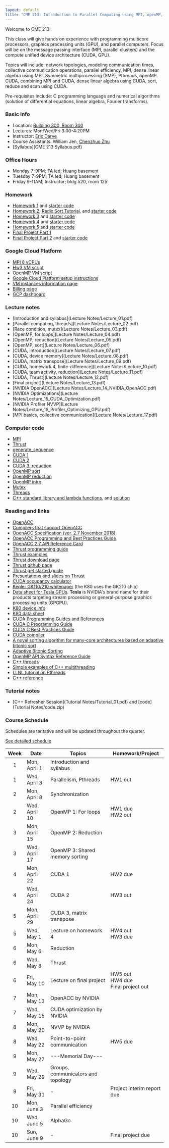 ```yaml
---
layout: default
title: "CME 213: Introduction to Parallel Computing using MPI, openMP, and CUDA"
---
```


Welcome to CME 213!

This class will give hands on experience with programming multicore processors, graphics processing units (GPU), and parallel computers. Focus will be on the message passing interface (MPI, parallel clusters) and the compute unified device architecture (CUDA, GPU).  

Topics will include: network topologies, modeling communication times, collective communication operations, parallel efficiency, MPI, dense linear algebra using MPI. Symmetric multiprocessing (SMP), Pthreads, openMP. CUDA, combining MPI and CUDA, dense linear algebra using CUDA, sort, reduce and scan using CUDA.

Pre-requisites include: C programming language and numerical algorithms (solution of differential equations, linear algebra, Fourier transforms).

### Basic Info

* Location: [Building 300, Room 300](http://campus-map.stanford.edu/?id=300-300)  
* Lectures: Mon/Wed/Fri 3:00-4:20PM
* Instructor: [Eric Darve](https://me.stanford.edu/people/eric-darve)  
* Course Assistants: William Jen, [Chenzhuo Zhu](http://stanford.edu/~czhu95/)
* [Syllabus](CME 213 Syllabus.pdf)

### Office Hours

* Monday 7-9PM; TA led; Huang basement
* Tuesday 7-9PM; TA led; Huang basement
* Friday 9-11AM; Instructor; bldg 520, room 125

### Homework

* [Homework 1](Homework/hw1.pdf) and [starter code](Homework/code_hw1.zip)
* [Homework 2](Homework/hw2.pdf), [Radix Sort Tutorial](Homework/RadixSortTutorial.pdf), and [starter code](Homework/code_hw2.zip)
* [Homework 3](Homework/hw3.pdf) and [starter code](Homework/code_hw3.zip)
* [Homework 4](Homework/hw4.pdf) and [starter code](Homework/code_hw4.zip)
* [Homework 5](Homework/hw5.pdf) and [starter code](Homework/code_hw5.zip)
* [Final Project Part 1](Homework/FinalProjectPart1.pdf)
* [Final Project Part 2](Homework/FinalProjectPart2.pdf) and [starter code](Homework/code_project.zip)

### Google Cloud Platform 
* [MPI 8 vCPUs](Code/create_vm_mpi_8.sh)
* [Hw3 VM script](Code/create_vm_hw3.sh)
* [OpenMP VM script](Code/create_vm_openmp.sh)
* [Google Cloud Platform setup instructions](./gcp.html)
* [VM instances information page](https://console.cloud.google.com/compute)
* [Billing page](https://console.cloud.google.com/billing)
* [GCP dashboard](https://console.cloud.google.com/home)

### Lecture notes

* [Introduction and syllabus](Lecture Notes/Lecture_01.pdf)
* [Parallel computing, threads](Lecture Notes/Lecture_02.pdf)
* [Race condition, mutex](Lecture Notes/Lecture_03.pdf)
* [OpenMP, for loops](Lecture Notes/Lecture_04.pdf)
* [OpenMP, reduction](Lecture Notes/Lecture_05.pdf)
* [OpenMP, sort](Lecture Notes/Lecture_06.pdf)
* [CUDA, introduction](Lecture Notes/Lecture_07.pdf)
* [CUDA, device memory](Lecture Notes/Lecture_08.pdf)
* [CUDA, matrix transpose](Lecture Notes/Lecture_09.pdf)
* [CUDA, homework 4, finite-difference](Lecture Notes/Lecture_10.pdf)
* [CUDA, team activity, reduction](Lecture Notes/Lecture_11.pdf)
* [CUDA, Thrust](Lecture Notes/Lecture_12.pdf)
* [Final project](Lecture Notes/Lecture_13.pdf)
* [NVIDIA OpenACC](Lecture Notes/Lecture_14_NVIDIA_OpenACC.pdf)
* [NVIDIA Optimizations](Lecture Notes/Lecture_15_CUDA_Optimization.pdf)
* [NVIDIA Profiler NVVP](Lecture Notes/Lecture_16_Profiler_Optimizing_GPU.pdf)
* [MPI basics, collective communication](Lecture Notes/Lecture_17.pdf)

### Computer code

* [MPI](Code/mpi.zip)
* [Thrust](Code/thrust.zip)
* [generate_sequence](Code/generate_sequence.cpp)
* [CUDA 1](Code/cuda1.zip)
* [CUDA 2](Code/cuda2.zip)
* [CUDA 3, reduction](Code/cuda3.zip)
* [OpenMP sort](Code/sort.zip)
* [OpenMP reduction](Code/omp2.zip)
* [OpenMP intro](Code/omp1.zip)
* [Mutex](Code/mutex.zip)
* [Threads](Code/pthread.zip)
* [C++ standard library and lambda functions](Code/ex1_transform.cpp), and [solution](Code/ex1_transform_solution.cpp) 

### Reading and links

* [OpenACC](https://www.openacc.org/)
* [Compilers that support OpenACC](https://www.openacc.org/tools)
* [OpenACC Specification (ver. 2.7 November 2018)](https://www.openacc.org/sites/default/files/inline-files/OpenACC.2.6.final.pdf)
* [OpenACC Programming and Best Practices Guide](http://www.openacc.org/sites/default/files/OpenACC_Programming_Guide_0.pdf)
* [OpenACC 2.7 API Reference Card](https://www.pgroup.com/lit/literature/openacc-api-guide-2.7.pdf)
* [Thrust programming guide](https://docs.nvidia.com/cuda/thrust/index.html)
* [Thrust examples](https://github.com/thrust/thrust/tree/master/examples)
* [Thrust download page](https://developer.nvidia.com/thrust)
* [Thrust github page](https://thrust.github.io/)
* [Thrust get started guide](https://github.com/thrust/thrust/wiki/Quick-Start-Guide)
* [Presentations and slides on Thrust](https://github.com/thrust/thrust/downloads)
* [CUDA occupancy calculator](Reading/CUDA_Occupancy_Calculator.xls)
* [Kepler GK110/210 whitepaper](Reading/NVIDIA_Kepler_GK110_GK210_Architecture_Whitepaper.pdf) (the K80 uses the GK210 chip)
* [Data sheet for Tesla GPUs](https://en.wikipedia.org/wiki/Nvidia_Tesla). **Tesla** is NVIDIA's brand name for their products targeting stream processing or general-purpose graphics processing units (GPGPU).
* [K80 device info](k80.md)
* [K80 data sheet](https://www.nvidia.com/content/dam/en-zz/Solutions/Data-Center/tesla-product-literature/TeslaK80-datasheet.pdf)
* [CUDA Programming Guides and References](http://docs.nvidia.com/cuda/index.html)
* [CUDA C Programming Guide](http://docs.nvidia.com/cuda/pdf/CUDA_C_Programming_Guide.pdf)
* [CUDA C Best Practices Guide](http://docs.nvidia.com/cuda/pdf/CUDA_C_Best_Practices_Guide.pdf)
* [CUDA compiler](https://docs.nvidia.com/cuda/pdf/CUDA_Compiler_Driver_NVCC.pdf)
* [A novel sorting algorithm for many-core architectures based on adaptive bitonic sort](https://ieeexplore.ieee.org/abstract/document/6267838)
* [Adaptive Bitonic Sorting](https://pdfs.semanticscholar.org/bcdf/c4e40c79547c9daf89dada4e1c23056871cb.pdf)
* [OpenMP API Syntax Reference Guide](https://www.openmp.org/wp-content/uploads/OpenMPRef-5.0-111802-web.pdf)
* [C++ threads](http://www.cplusplus.com/reference/thread/thread/)
* [Simple examples of C++ multithreading](https://www.geeksforgeeks.org/multithreading-in-cpp/)
* [LLNL tutorial on Pthreads](https://computing.llnl.gov/tutorials/pthreads/)
* [C++ reference](https://en.cppreference.com/w/cpp)

### Tutorial notes

* [C++ Refresher Session](Tutorial Notes/Tutorial_01.pdf) and [code](Tutorial Notes/code.zip)

### Course Schedule

Schedules are tentative and will be updated throughout the quarter.

[See detailed schedule](./schedule.html)

| Week          | Date                 | Topics                             | Homework/Project                            |
| :-----------: | -------------------- | ---------------------------------- | --------------------------                  |
| 1             | Mon, April 1         | Introduction and syllabus          |                                             |
| 1             | Wed, April 3         | Parallelism, Pthreads              | HW1 out                                     |
| 2             | Mon, April 8         | Synchronization                    |                                             |
| 2             | Wed, April 10        | OpenMP 1: For loops                | HW1 due <br> HW2 out                        |
| 3             | Mon, April 15        | OpenMP 2: Reduction                |                                             |
| 3             | Wed, April 17        | OpenMP 3: Shared memory sorting    |                                             |
| 4             | Mon, April 22        | CUDA 1                             | HW2 due                                     |
| 4             | Wed, April 24        | CUDA 2                             | HW3 out                                     |
| 5             | Mon, April 29        | CUDA 3, matrix transpose           |                                             |
| 5             | Wed, May 1           | Lecture on homework 4              | HW4 out <br> HW3 due                        |
| 6             | Mon, May 6           | Reduction                          |                                             |
| 6             | Wed, May 8           | Thrust                             |                                             |
| 6             | Fri, May 10          | Lecture on final project           | HW5 out <br> HW4 due <br> Final project out |
| 7             | Mon, May 13          | OpenACC by NVIDIA                  |                                             |
| 7             | Wed, May 15          | CUDA optimization by NVIDIA        |                                             |
| 8             | Mon, May 20          | NVVP by NVIDIA                     |                                             |
| 8             | Wed, May 22          | Point-to-point communication       | HW5 due                                     |
| 9             | Mon, May 27          | ---Memorial Day---                 |                                             |
| 9             | Wed, May 29          | Groups, communicators and topology |                                             |
| 9             | Fri, May 31          | -                                  | Project interim report due                  |
| 10            | Mon, June 3          | Parallel efficiency                |                                             |
| 10            | Wed, June 5          | AlphaGo                            |                                             |
| 10            | Sun, June 9          | -                                  | Final project due                           |
